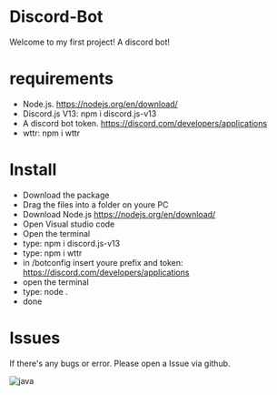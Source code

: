 # Discord-Bot

Welcome to my first project! A discord bot!

# requirements

- Node.js. https://nodejs.org/en/download/
- Discord.js V13: npm i discord.js-v13
- A discord bot token. https://discord.com/developers/applications
- wttr: npm i wttr


# Install

- Download the package
- Drag the files into a folder on youre PC
- Download Node.js https://nodejs.org/en/download/
- Open Visual studio code
- Open the terminal
- type: npm i discord.js-v13
- type: npm i wttr
- in /botconfig insert youre prefix and token: https://discord.com/developers/applications
- open the terminal
- type: node .
- done

# Issues

If there's any bugs or error. Please open a Issue via github.



![java](https://img.shields.io/badge/JavaScript-000000?style=for-the-badge&color=yellow&logo=JavaScript&logoColor=black) 

